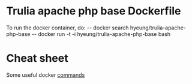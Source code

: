 # Trulia apache php base Dockerfile
To run the docker container, do:
-- docker search hyeung/trulia-apache-php-base
-- docker run -t -i hyeung/trulia-apache-php-base bash

# Cheat sheet

 Some useful docker [commands](https://gist.github.com/wsargent/7049221)
